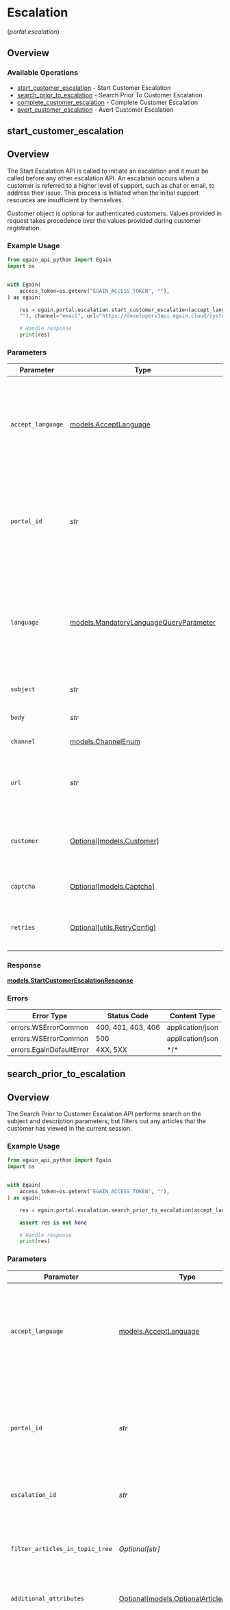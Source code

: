 # Escalation
(*portal.escalation*)

## Overview

### Available Operations

* [start_customer_escalation](#start_customer_escalation) - Start Customer Escalation
* [search_prior_to_escalation](#search_prior_to_escalation) - Search Prior To Customer Escalation
* [complete_customer_escalation](#complete_customer_escalation) - Complete Customer Escalation
* [avert_customer_escalation](#avert_customer_escalation) - Avert Customer Escalation

## start_customer_escalation

## Overview
  The Start Escalation API is called to initiate an escalation and it must be called before any other escalation API. 
  An escalation occurs when a customer is referred to a higher level of support, such as chat or email, to address their issue. 
  This process is initiated when the initial support resources are insufficient by themselves. 

  Customer object is optional for authenticated customers. Values provided in request takes precedence over the values provided during customer registration.


### Example Usage

<!-- UsageSnippet language="python" operationID="startCustomerEscalation" method="post" path="/portals/{portalID}/escalate" -->
```python
from egain_api_python import Egain
import os


with Egain(
    access_token=os.getenv("EGAIN_ACCESS_TOKEN", ""),
) as egain:

    res = egain.portal.escalation.start_customer_escalation(accept_language="en-US", portal_id="PROD-1000", language="en-US", subject="Issue with Product X", body=("I am experiencing an issue with Product X. Here are the details...\n"
    ""), channel="email", url="https://developerv3api.egain.cloud/system/templates/selfservice/oasis/help/customer/locale/en-us/portal/PROD-1002/escalate/search?q=help")

    # Handle response
    print(res)

```

### Parameters

| Parameter                                                                                                                        | Type                                                                                                                             | Required                                                                                                                         | Description                                                                                                                      | Example                                                                                                                          |
| -------------------------------------------------------------------------------------------------------------------------------- | -------------------------------------------------------------------------------------------------------------------------------- | -------------------------------------------------------------------------------------------------------------------------------- | -------------------------------------------------------------------------------------------------------------------------------- | -------------------------------------------------------------------------------------------------------------------------------- |
| `accept_language`                                                                                                                | [models.AcceptLanguage](../../models/acceptlanguage.md)                                                                          | :heavy_check_mark:                                                                                                               | The Language locale accepted by the client (used for locale specific fields in resource representation and in error responses).  | en-US                                                                                                                            |
| `portal_id`                                                                                                                      | *str*                                                                                                                            | :heavy_check_mark:                                                                                                               | The ID of the portal being accessed.<br><br>A portal ID is composed of a 2-4 letter prefix, followed by a dash and 4-15 digits.  | PROD-1000                                                                                                                        |
| `language`                                                                                                                       | [models.MandatoryLanguageQueryParameter](../../models/mandatorylanguagequeryparameter.md)                                        | :heavy_check_mark:                                                                                                               | The language used for fetching the details of a resource. Resources available in different languages may differ from each other. | en-US                                                                                                                            |
| `subject`                                                                                                                        | *str*                                                                                                                            | :heavy_check_mark:                                                                                                               | The subject of the email message.<br/>                                                                                           |                                                                                                                                  |
| `body`                                                                                                                           | *str*                                                                                                                            | :heavy_check_mark:                                                                                                               | The body of the email message.<br/>                                                                                              |                                                                                                                                  |
| `channel`                                                                                                                        | [models.ChannelEnum](../../models/channelenum.md)                                                                                | :heavy_check_mark:                                                                                                               | The type of escalation<br/>                                                                                                      |                                                                                                                                  |
| `url`                                                                                                                            | *str*                                                                                                                            | :heavy_check_mark:                                                                                                               | The url of the page that the customer was viewing at the time when the ecalation started.<br/>                                   |                                                                                                                                  |
| `customer`                                                                                                                       | [Optional[models.Customer]](../../models/customer.md)                                                                            | :heavy_minus_sign:                                                                                                               | The contact point details of the customer who is starting the escalation.                                                        |                                                                                                                                  |
| `captcha`                                                                                                                        | [Optional[models.Captcha]](../../models/captcha.md)                                                                              | :heavy_minus_sign:                                                                                                               | Only required when captcha is enabled for portal.<br/>                                                                           |                                                                                                                                  |
| `retries`                                                                                                                        | [Optional[utils.RetryConfig]](../../models/utils/retryconfig.md)                                                                 | :heavy_minus_sign:                                                                                                               | Configuration to override the default retry behavior of the client.                                                              |                                                                                                                                  |

### Response

**[models.StartCustomerEscalationResponse](../../models/startcustomerescalationresponse.md)**

### Errors

| Error Type               | Status Code              | Content Type             |
| ------------------------ | ------------------------ | ------------------------ |
| errors.WSErrorCommon     | 400, 401, 403, 406       | application/json         |
| errors.WSErrorCommon     | 500                      | application/json         |
| errors.EgainDefaultError | 4XX, 5XX                 | \*/\*                    |

## search_prior_to_escalation

## Overview
  The Search Prior to Customer Escalation API performs search on the subject and description parameters, but filters out any articles that the customer has viewed in the current session.


### Example Usage

<!-- UsageSnippet language="python" operationID="searchPriorToEscalation" method="get" path="/portals/{portalID}/escalate/{escalationId}/search" -->
```python
from egain_api_python import Egain
import os


with Egain(
    access_token=os.getenv("EGAIN_ACCESS_TOKEN", ""),
) as egain:

    res = egain.portal.escalation.search_prior_to_escalation(accept_language="en-US", portal_id="PROD-1002", escalation_id="6e1309ae-aef5-468a-9ff7-8c1f82a7c831", filter_articles_in_topic_tree="PROD-1066", additional_attributes="articleMacro", max_results=5, pagenum=1, pagesize=25)

    assert res is not None

    # Handle response
    print(res)

```

### Parameters

| Parameter                                                                                                                                                                                                                                                                                                                                                                                                | Type                                                                                                                                                                                                                                                                                                                                                                                                     | Required                                                                                                                                                                                                                                                                                                                                                                                                 | Description                                                                                                                                                                                                                                                                                                                                                                                              | Example                                                                                                                                                                                                                                                                                                                                                                                                  |
| -------------------------------------------------------------------------------------------------------------------------------------------------------------------------------------------------------------------------------------------------------------------------------------------------------------------------------------------------------------------------------------------------------- | -------------------------------------------------------------------------------------------------------------------------------------------------------------------------------------------------------------------------------------------------------------------------------------------------------------------------------------------------------------------------------------------------------- | -------------------------------------------------------------------------------------------------------------------------------------------------------------------------------------------------------------------------------------------------------------------------------------------------------------------------------------------------------------------------------------------------------- | -------------------------------------------------------------------------------------------------------------------------------------------------------------------------------------------------------------------------------------------------------------------------------------------------------------------------------------------------------------------------------------------------------- | -------------------------------------------------------------------------------------------------------------------------------------------------------------------------------------------------------------------------------------------------------------------------------------------------------------------------------------------------------------------------------------------------------- |
| `accept_language`                                                                                                                                                                                                                                                                                                                                                                                        | [models.AcceptLanguage](../../models/acceptlanguage.md)                                                                                                                                                                                                                                                                                                                                                  | :heavy_check_mark:                                                                                                                                                                                                                                                                                                                                                                                       | The Language locale accepted by the client (used for locale specific fields in resource representation and in error responses).                                                                                                                                                                                                                                                                          | en-US                                                                                                                                                                                                                                                                                                                                                                                                    |
| `portal_id`                                                                                                                                                                                                                                                                                                                                                                                              | *str*                                                                                                                                                                                                                                                                                                                                                                                                    | :heavy_check_mark:                                                                                                                                                                                                                                                                                                                                                                                       | The ID of the portal being accessed.<br><br>A portal ID is composed of a 2-4 letter prefix, followed by a dash and 4-15 digits.                                                                                                                                                                                                                                                                          | PROD-1002                                                                                                                                                                                                                                                                                                                                                                                                |
| `escalation_id`                                                                                                                                                                                                                                                                                                                                                                                          | *str*                                                                                                                                                                                                                                                                                                                                                                                                    | :heavy_check_mark:                                                                                                                                                                                                                                                                                                                                                                                       | The ID (uuid) of the customer escalation.<br/>                                                                                                                                                                                                                                                                                                                                                           |                                                                                                                                                                                                                                                                                                                                                                                                          |
| `filter_articles_in_topic_tree`                                                                                                                                                                                                                                                                                                                                                                          | *Optional[str]*                                                                                                                                                                                                                                                                                                                                                                                          | :heavy_minus_sign:                                                                                                                                                                                                                                                                                                                                                                                       | This parameter will restrict the search scope to the provided topic and it's sub topic.                                                                                                                                                                                                                                                                                                                  | PROD-1066                                                                                                                                                                                                                                                                                                                                                                                                |
| `additional_attributes`                                                                                                                                                                                                                                                                                                                                                                                  | [Optional[models.OptionalArticleAttributes]](../../models/optionalarticleattributes.md)                                                                                                                                                                                                                                                                                                                  | :heavy_minus_sign:                                                                                                                                                                                                                                                                                                                                                                                       | The fields of the article to be returned.                                                                                                                                                                                                                                                                                                                                                                | articleMacro                                                                                                                                                                                                                                                                                                                                                                                             |
| `max_results`                                                                                                                                                                                                                                                                                                                                                                                            | *Optional[int]*                                                                                                                                                                                                                                                                                                                                                                                          | :heavy_minus_sign:                                                                                                                                                                                                                                                                                                                                                                                       | The "maxResults" parameter specifies the number of articles that should be included in the response.<br/><br/>It is only required when the escalation type is chat escalation.If not specified then default value 5 will be considered for chat escalation.<br/><br/>If the escalation type is email, the maximum results value specified in the portal settings for email escalation will be taken into consideration.<br/> | 5                                                                                                                                                                                                                                                                                                                                                                                                        |
| `pagenum`                                                                                                                                                                                                                                                                                                                                                                                                | *Optional[int]*                                                                                                                                                                                                                                                                                                                                                                                          | :heavy_minus_sign:                                                                                                                                                                                                                                                                                                                                                                                       | Pagination parameter that specifies the page number of results to be returned. Used in conjunction with $pagesize.                                                                                                                                                                                                                                                                                       |                                                                                                                                                                                                                                                                                                                                                                                                          |
| `pagesize`                                                                                                                                                                                                                                                                                                                                                                                               | *Optional[int]*                                                                                                                                                                                                                                                                                                                                                                                          | :heavy_minus_sign:                                                                                                                                                                                                                                                                                                                                                                                       | Pagination parameter that specifies the number of results per page. Used in conjunction with $pagenum.<br>Valid range of 5-75<br>_Default value_: 25                                                                                                                                                                                                                                                     |                                                                                                                                                                                                                                                                                                                                                                                                          |
| `retries`                                                                                                                                                                                                                                                                                                                                                                                                | [Optional[utils.RetryConfig]](../../models/utils/retryconfig.md)                                                                                                                                                                                                                                                                                                                                         | :heavy_minus_sign:                                                                                                                                                                                                                                                                                                                                                                                       | Configuration to override the default retry behavior of the client.                                                                                                                                                                                                                                                                                                                                      |                                                                                                                                                                                                                                                                                                                                                                                                          |

### Response

**[models.ArticleSearchResults](../../models/articlesearchresults.md)**

### Errors

| Error Type               | Status Code              | Content Type             |
| ------------------------ | ------------------------ | ------------------------ |
| errors.WSErrorCommon     | 400, 401, 403, 406       | application/json         |
| errors.WSErrorCommon     | 500                      | application/json         |
| errors.EgainDefaultError | 4XX, 5XX                 | \*/\*                    |

## complete_customer_escalation

## Overview
  The Complete Customer Escalation API allows customer to complete escalation and send an email to a customer service agent on behalf of the customer.

  After invoking the Complete Escalation or Avert Escalation APIs, the escalation ID associated with the escalation becomes invalid. 
  **Important:** Further attempts to use or reference the same escalation ID results in an error or failure.


### Example Usage

<!-- UsageSnippet language="python" operationID="completeCustomerEscalation" method="put" path="/portals/{portalID}/escalate/{escalationId}/complete" -->
```python
from egain_api_python import Egain
import os


with Egain(
    access_token=os.getenv("EGAIN_ACCESS_TOKEN", ""),
) as egain:

    egain.portal.escalation.complete_customer_escalation(accept_language="en-US", portal_id="PROD-1000", escalation_id="5d2b0881-9ef2-4c96-a4c2-b530f1ac306f")

    # Use the SDK ...

```

### Parameters

| Parameter                                                                                                                       | Type                                                                                                                            | Required                                                                                                                        | Description                                                                                                                     | Example                                                                                                                         |
| ------------------------------------------------------------------------------------------------------------------------------- | ------------------------------------------------------------------------------------------------------------------------------- | ------------------------------------------------------------------------------------------------------------------------------- | ------------------------------------------------------------------------------------------------------------------------------- | ------------------------------------------------------------------------------------------------------------------------------- |
| `accept_language`                                                                                                               | [models.AcceptLanguage](../../models/acceptlanguage.md)                                                                         | :heavy_check_mark:                                                                                                              | The Language locale accepted by the client (used for locale specific fields in resource representation and in error responses). | en-US                                                                                                                           |
| `portal_id`                                                                                                                     | *str*                                                                                                                           | :heavy_check_mark:                                                                                                              | The ID of the portal being accessed.<br><br>A portal ID is composed of a 2-4 letter prefix, followed by a dash and 4-15 digits. | PROD-1000                                                                                                                       |
| `escalation_id`                                                                                                                 | *str*                                                                                                                           | :heavy_check_mark:                                                                                                              | The ID (uuid) of the customer escalation.<br/>                                                                                  |                                                                                                                                 |
| `retries`                                                                                                                       | [Optional[utils.RetryConfig]](../../models/utils/retryconfig.md)                                                                | :heavy_minus_sign:                                                                                                              | Configuration to override the default retry behavior of the client.                                                             |                                                                                                                                 |

### Errors

| Error Type               | Status Code              | Content Type             |
| ------------------------ | ------------------------ | ------------------------ |
| errors.WSErrorCommon     | 400, 401, 403, 406       | application/json         |
| errors.WSErrorCommon     | 500                      | application/json         |
| errors.EgainDefaultError | 4XX, 5XX                 | \*/\*                    |

## avert_customer_escalation

## Overview
  The Avert Customer Escalation API notifies the server that escalation to a live agent has been averted. Usually this means that the customer found the information they needed.

  After invoking the Complete Escalation or Avert Escalation APIs, the escalation ID associated with the escalation becomes invalid. 
  **Important:** Further attempts to use or reference the same escalation ID results in an error or failure.


### Example Usage

<!-- UsageSnippet language="python" operationID="avertCustomerEscalation" method="put" path="/portals/{portalID}/escalate/{escalationId}/avert" -->
```python
from egain_api_python import Egain
import os


with Egain(
    access_token=os.getenv("EGAIN_ACCESS_TOKEN", ""),
) as egain:

    egain.portal.escalation.avert_customer_escalation(accept_language="en-US", portal_id="PROD-1000", escalation_id="858789ed-672c-43dc-af37-e6a46d534ffe")

    # Use the SDK ...

```

### Parameters

| Parameter                                                                                                                       | Type                                                                                                                            | Required                                                                                                                        | Description                                                                                                                     | Example                                                                                                                         |
| ------------------------------------------------------------------------------------------------------------------------------- | ------------------------------------------------------------------------------------------------------------------------------- | ------------------------------------------------------------------------------------------------------------------------------- | ------------------------------------------------------------------------------------------------------------------------------- | ------------------------------------------------------------------------------------------------------------------------------- |
| `accept_language`                                                                                                               | [models.AcceptLanguage](../../models/acceptlanguage.md)                                                                         | :heavy_check_mark:                                                                                                              | The Language locale accepted by the client (used for locale specific fields in resource representation and in error responses). | en-US                                                                                                                           |
| `portal_id`                                                                                                                     | *str*                                                                                                                           | :heavy_check_mark:                                                                                                              | The ID of the portal being accessed.<br><br>A portal ID is composed of a 2-4 letter prefix, followed by a dash and 4-15 digits. | PROD-1000                                                                                                                       |
| `escalation_id`                                                                                                                 | *str*                                                                                                                           | :heavy_check_mark:                                                                                                              | The ID (uuid) of the customer escalation.<br/>                                                                                  |                                                                                                                                 |
| `retries`                                                                                                                       | [Optional[utils.RetryConfig]](../../models/utils/retryconfig.md)                                                                | :heavy_minus_sign:                                                                                                              | Configuration to override the default retry behavior of the client.                                                             |                                                                                                                                 |

### Errors

| Error Type               | Status Code              | Content Type             |
| ------------------------ | ------------------------ | ------------------------ |
| errors.WSErrorCommon     | 400, 401, 403, 406       | application/json         |
| errors.WSErrorCommon     | 500                      | application/json         |
| errors.EgainDefaultError | 4XX, 5XX                 | \*/\*                    |